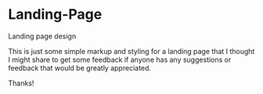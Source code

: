 # Landing-Page
Landing page design

This is just some simple markup and styling for a landing page that I thought I might share to get some feedback if anyone has any
suggestions or feedback that would be greatly appreciated. 

Thanks!
